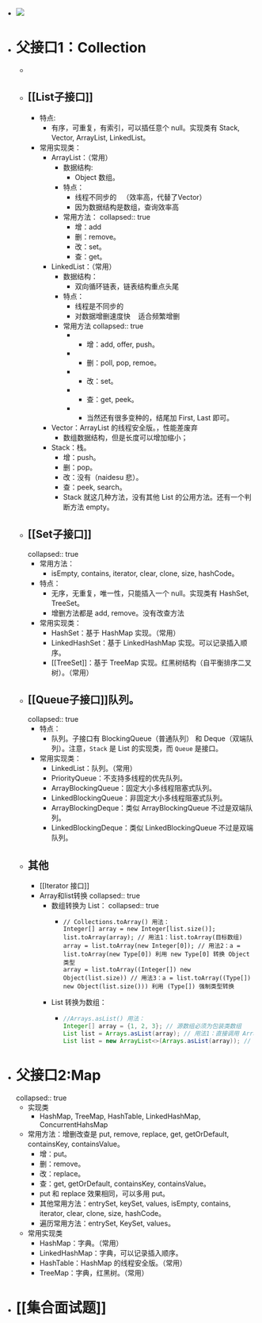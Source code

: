 - ![](https://imgconvert.csdnimg.cn/aHR0cHM6Ly9pbWcyMDE4LmNuYmxvZ3MuY29tL290aGVyLzE0MDgxODMvMjAxOTExLzE0MDgxODMtMjAxOTExMTkxODQxNDk1NTktMTU3MTU5NTY2OC5qcGc?x-oss-process=image/format,png)
- # 父接口1：Collection
	-
	- ## [[List子接口]]
		- 特点:
			- 有序，可重复，有索引，可以插任意个 null。实现类有 Stack, Vector, ArrayList, LinkedList。
		- 常用实现类：
			- ArrayList：（常用）
				- 数据结构:
					- Object 数组。
				- 特点：
					- 线程不同步的   （效率高，代替了Vector）
					- 因为数据结构是数组，查询效率高
				- 常用方法：
				  collapsed:: true
					- 增：add
					- 删：remove。
					- 改：set。
					- 查：get。
			- LinkedList：（常用）
				- 数据结构：
					- 双向循环链表，链表结构重点头尾
				- 特点：
					- 线程是不同步的
					- 对数据增删速度快    适合频繁增删
				- 常用方法
				  collapsed:: true
					- - 增：add, offer, push。
					- - 删：poll, pop, remoe。
					- - 改：set。
					- - 查：get, peek。
					- - 当然还有很多变种的，结尾加 First, Last 即可。
			- Vector：ArrayList 的线程安全版。，性能差废弃
				- 数组数据结构，但是长度可以增加缩小；
			- Stack：栈。
				- 增：push。
				- 删：pop。
				- 改：没有（naidesu 悲）。
				- 查：peek, search。
				- Stack 就这几种方法，没有其他 List 的公用方法。还有一个判断方法 empty。
	- ## [[Set子接口]]
	  collapsed:: true
		- 常用方法：
			- isEmpty, contains, iterator, clear, clone, size, hashCode。
		- 特点：
			- 无序，无重复，唯一性，只能插入一个 null。实现类有 HashSet, TreeSet。
			- 增删方法都是 add, remove。没有改查方法
		- 常用实现类：
			- HashSet：基于 HashMap 实现。（常用）
			- LinkedHashSet：基于 LinkedHashMap 实现。可以记录插入顺序。
			- [[TreeSet]]：基于 TreeMap 实现。红黑树结构（自平衡排序二叉树）。（常用）
	- ## [[Queue子接口]]队列。
	  collapsed:: true
		- 特点：
			- 队列。子接口有 BlockingQueue（普通队列） 和 Deque（双端队列）。注意，`Stack` 是 List 的实现类，而 `Queue` 是接口。
		- 常用实现类：
			- LinkedList：队列。（常用）
			- PriorityQueue：不支持多线程的优先队列。
			- ArrayBlockingQueue：固定大小多线程阻塞式队列。
			- LinkedBlockingQueue：非固定大小多线程阻塞式队列。
			- ArrayBlockingDeque：类似 ArrayBlockingQueue 不过是双端队列。
			- LinkedBlockingDeque：类似 LinkedBlockingQueue 不过是双端队列。
	- ##  其他
		- [[Iterator 接口]]
		- Array和list转换
		  collapsed:: true
			- 数组转换为 List：
			  collapsed:: true
				- ```
				  // Collections.toArray() 用法：
				  Integer[] array = new Integer[list.size()];
				  list.toArray(array); // 用法1：list.toArray(目标数组)
				  array = list.toArray(new Integer[0]); // 用法2：a = list.toArray(new Type[0]) 利用 new Type[0] 转换 Object 类型
				  array = list.toArray((Integer[]) new Object(list.size)) // 用法3：a = list.toArray((Type[]) new Object(list.size())) 利用 (Type[]) 强制类型转换
				  
				  ```
			- List 转换为数组：
				- ```java
				  //Arrays.asList() 用法：
				  Integer[] array = {1, 2, 3}; // 源数组必须为包装类数组
				  List list = Arrays.asList(array); // 用法1：直接调用 Arrays.asList()
				  List list = new ArrayList<>(Arrays.asList(array)); // 用法2：利用 new Type<>() 修改 Arrays.asList 的类型
				  
				  ```
- # 父接口2:Map
  collapsed:: true
	- 实现类
		- HashMap, TreeMap, HashTable, LinkedHashMap, ConcurrentHahsMap
	- 常用方法：增删改查是 put, remove, replace, get, getOrDefault, containsKey, containsValue。
		- 增：put。
		- 删：remove。
		- 改：replace。
		- 查：get, getOrDefault, containsKey, containsValue。
		- put 和 replace 效果相同，可以多用 put。
		- 其他常用方法：entrySet, keySet, values, isEmpty, contains, iterator, clear, clone, size, hashCode。
		- 遍历常用方法：entrySet, KeySet, values。
	- 常用实现类
		- HashMap：字典。（常用）
		- LinkedHashMap：字典，可以记录插入顺序。
		- HashTable：HashMap 的线程安全版。（常用）
		- TreeMap：字典，红黑树。（常用）
- # [[集合面试题]]